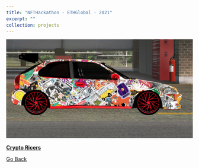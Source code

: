 ```yaml
---
title: "NFTHackathon - ETHGlobal - 2021"
excerpt: ""
collection: projects
---
```


<img src='/images/cryptoricer.png'>

**[Crypto Ricers](https://github.com/tayjaf/Portfolio/tree/main/2021/CryptoRicers)**


[Go Back](/projects/)




